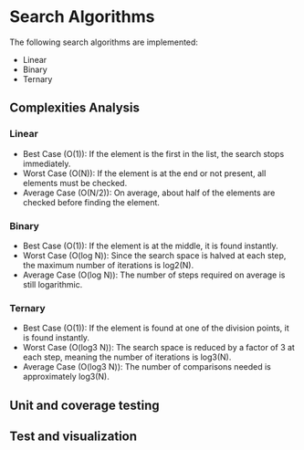 # Search Algorithms

The following search algorithms are implemented: 
 + Linear
 + Binary
 + Ternary

## Complexities Analysis
### Linear
+ Best Case (O(1)): If the element is the first in the list, the search stops immediately.
+ Worst Case (O(N)): If the element is at the end or not present, all elements must be checked.
+ Average Case (O(N/2)): On average, about half of the elements are checked before finding the element.

### Binary
+ Best Case (O(1)): If the element is at the middle, it is found instantly.
+ Worst Case (O(log N)): Since the search space is halved at each step, the maximum number of iterations is log2(N).
+ Average Case (O(log N)): The number of steps required on average is still logarithmic.

### Ternary
+ Best Case (O(1)): If the element is found at one of the division points, it is found instantly.
+ Worst Case (O(log3 N)): The search space is reduced by a factor of 3 at each step, meaning the number of iterations is log3(N).
+ Average Case (O(log3 N)): The number of comparisons needed is approximately log3(N).

## Unit and coverage testing


## Test and visualization
